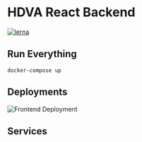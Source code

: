 # HDVA React Backend

[![lerna](https://img.shields.io/badge/maintained%20with-lerna-cc00ff.svg)](https://lerna.js.org/)

## Run Everything
`docker-compose up`

## Deployments
![Frontend Deployment](https://github.com/jerome-nelson/hdva-client/workflows/Frontend%20Deployment/badge.svg)

## Services
